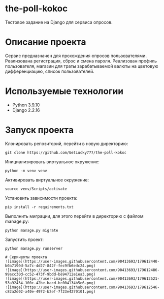 # the-poll-kokoc
Тестовое задание на Django для сервиса опросов.

# Описание проекта

Сервис предназначен для прохождения опросов пользователями. Реализована регистрация, сброс и смена пароля. Реализован профиль пользователя, магазин для траты
зарабатываемой валюты на цветовую дифференциацию, список пользователей.

# Используемые технологии
- Python 3.9.10
- Django 2.2.16

# Запуск проекта
Клонировать репозиторий, перейти в новую директорию:
```
git clone https://github.com/GetLucky777/the-poll-kokoc
```
Инициализировать виртуальное окружение:
```
python -m venv venv
```
Активировать виртуальное окружение:
```
source venv/Scripts/activate
```
Установить зависимости проекта:
```
pip install -r requirements.txt
```
Выполнить миграции, для этого перейти в директорию с файлом manage.py:
```
python manage.py migrate
```
Запустить проект:
```
python manage.py runserver

# Скриншоты проекта
![image](https://user-images.githubusercontent.com/90413693/179612440-b0a7190d-5a7c-4d27-842f-fec9fb6edc24.png)
![image](https://user-images.githubusercontent.com/90413693/179612486-99acc30d-cc52-473f-9bdd-be94712e1ea3.png)
![image](https://user-images.githubusercontent.com/90413693/179612521-53a92434-100c-42be-bacd-bc004134b5e6.png)
![image](https://user-images.githubusercontent.com/90413693/179612546-c82a2d02-a40e-4972-b2ef-7f23e4270101.png)

